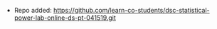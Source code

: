 
- Repo added: https://github.com/learn-co-students/dsc-statistical-power-lab-online-ds-pt-041519.git